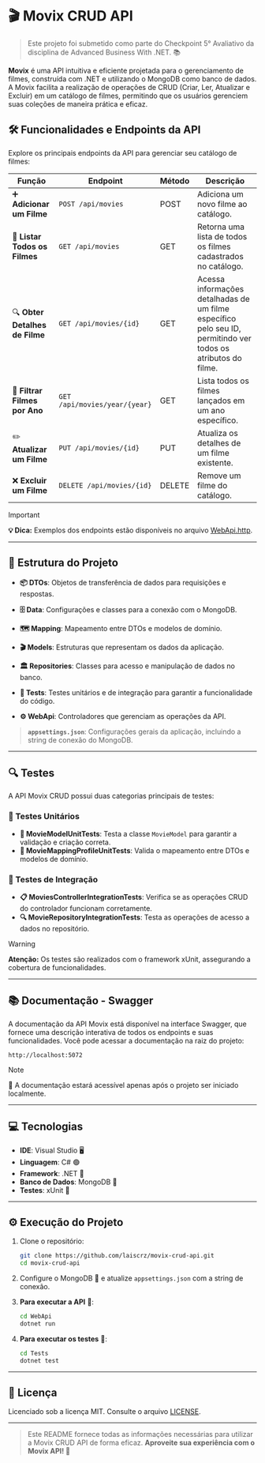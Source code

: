 # 🎬 Movix CRUD API

> Este projeto foi submetido como parte do Checkpoint 5° Avaliativo da disciplina de Advanced Business With .NET. 📚

**Movix** é uma API intuitiva e eficiente projetada para o gerenciamento de filmes, construída com .NET e utilizando o MongoDB como banco de dados. A Movix facilita a realização de operações de CRUD (Criar, Ler, Atualizar e Excluir) em um catálogo de filmes, permitindo que os usuários gerenciem suas coleções de maneira prática e eficaz.


## 🛠️ Funcionalidades e Endpoints da API

Explore os principais endpoints da API para gerenciar seu catálogo de filmes:

| Função                                    | Endpoint                     | Método | Descrição                                                                                     |
|-------------------------------------------|------------------------------|--------|-----------------------------------------------------------------------------------------------|
| ➕ **Adicionar um Filme**                  | `POST /api/movies`          | POST   | Adiciona um novo filme ao catálogo.   |
| 📜 **Listar Todos os Filmes**             | `GET /api/movies`           | GET    | Retorna uma lista de todos os filmes cadastrados no catálogo.   |
| 🔍 **Obter Detalhes de Filme**            | `GET /api/movies/{id}`      | GET    | Acessa informações detalhadas de um filme específico pelo seu ID, permitindo ver todos os atributos do filme.                            |
| 📅 **Filtrar Filmes por Ano**             | `GET /api/movies/year/{year}` | GET    | Lista todos os filmes lançados em um ano específico.       |
| ✏️ **Atualizar um Filme**                  | `PUT /api/movies/{id}`      | PUT    | Atualiza os detalhes de um filme existente.      |
| ❌ **Excluir um Filme**                    | `DELETE /api/movies/{id}`   | DELETE | Remove um filme do catálogo.        |


> [!IMPORTANT] 
> **💡 Dica:** Exemplos dos endpoints estão disponíveis no arquivo [WebApi.http](https://github.com/laiscrz/movix-crud-api/blob/main/WebApi/WebApi.http).

---

## 📂 Estrutura do Projeto

- **📦 DTOs**: Objetos de transferência de dados para requisições e respostas.

- **🗄️ Data**: Configurações e classes para a conexão com o MongoDB.

- **🗺️ Mapping**: Mapeamento entre DTOs e modelos de domínio.

- **🎬 Models**: Estruturas que representam os dados da aplicação.

- **🏛️ Repositories**: Classes para acesso e manipulação de dados no banco.

- **🧪 Tests**: Testes unitários e de integração para garantir a funcionalidade do código.

- **⚙️ WebApi**: Controladores que gerenciam as operações da API.

> **`appsettings.json`**: Configurações gerais da aplicação, incluindo a string de conexão do MongoDB.

---

## 🔍 Testes

A API Movix CRUD possui duas categorias principais de testes:

### 🧪 Testes Unitários

- **🎥 MovieModelUnitTests**: Testa a classe `MovieModel` para garantir a validação e criação correta.
- **🔄 MovieMappingProfileUnitTests**: Valida o mapeamento entre DTOs e modelos de domínio.

### 🔗 Testes de Integração

- **📋 MoviesControllerIntegrationTests**: Verifica se as operações CRUD do controlador funcionam corretamente.
- **🔍 MovieRepositoryIntegrationTests**: Testa as operações de acesso a dados no repositório.

> [!WARNING]  
> **Atenção:** Os testes são realizados com o framework xUnit, assegurando a cobertura de funcionalidades.

---

## 📚 Documentação - Swagger

A documentação da API Movix está disponível na interface Swagger, que fornece uma descrição interativa de todos os endpoints e suas funcionalidades. Você pode acessar a documentação na raiz do projeto:

```https
http://localhost:5072
```

> [!NOTE]
> 📝 A documentação estará acessível apenas após o projeto ser iniciado localmente. 

---

## 💻 Tecnologias

- **IDE**: Visual Studio 🖥️
- **Linguagem**: C# 🟢
- **Framework**: .NET 🔵
- **Banco de Dados**: MongoDB 🍃
- **Testes**: xUnit 🧪

---

## ⚙️ Execução do Projeto

1. Clone o repositório:
   ```bash
   git clone https://github.com/laiscrz/movix-crud-api.git
   cd movix-crud-api
   ```

2. Configure o MongoDB 🍃 e atualize `appsettings.json` com a string de conexão.

3. **Para executar a API** 🚀:
   ```bash
   cd WebApi
   dotnet run
   ```

4. **Para executar os testes** 🧪:
   ```bash
   cd Tests
   dotnet test
   ```

---

## 📄 Licença

Licenciado sob a licença MIT. Consulte o arquivo [LICENSE](https://github.com/laiscrz/movix-crud-api/blob/main/LICENSE).

---

> Este README fornece todas as informações necessárias para utilizar a Movix CRUD API de forma eficaz.
> **Aproveite sua experiência com o Movix API! 🎥**
